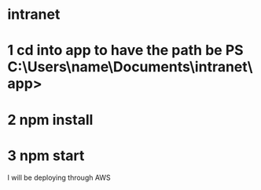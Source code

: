 # intranet
# 1 cd into app to have the path be PS C:\Users\name\Documents\intranet\app>
# 2 npm install 
# 3 npm start 
I will be deploying through AWS

